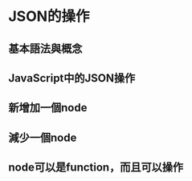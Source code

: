 JSON的操作
===

## 基本語法與概念

## JavaScript中的JSON操作

## 新增加一個node

## 減少一個node

## node可以是function，而且可以操作

